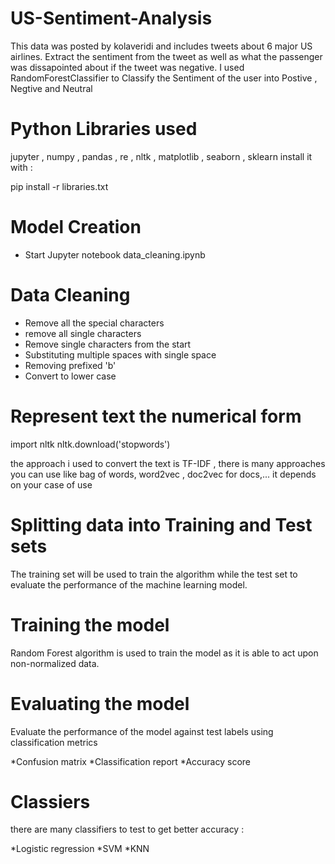 # US-Sentiment-Analysis
This data was posted by kolaveridi and includes tweets about 6 major US airlines. Extract the sentiment from the tweet as well as what the passenger was dissapointed about if the tweet was negative.  I used RandomForestClassifier to Classify the Sentiment of the user into Postive , Negtive and Neutral

# Python Libraries used

jupyter , 
numpy ,
pandas ,
re ,
nltk ,
matplotlib ,
seaborn ,
sklearn
install it with : 

pip install -r libraries.txt

# Model Creation
 * Start Jupyter notebook data_cleaning.ipynb
 
# Data Cleaning 

* Remove all the special characters
* remove all single characters
* Remove single characters from the start
* Substituting multiple spaces with single space
* Removing prefixed 'b'
* Convert to lower case

# Represent text the numerical form

 import nltk
 nltk.download('stopwords')
 
 the approach i used to convert the text is TF-IDF , there is many approaches you can use like bag of words, word2vec , doc2vec for docs,... it depends on your case of use
 
 # Splitting data into Training and Test sets

The training set will be used to train the algorithm while the test set to evaluate the performance of the machine learning model.

# Training the model

Random Forest algorithm is used to train the model as it is able to act upon non-normalized data.

# Evaluating the model
Evaluate the performance of the model against test labels using classification metrics

*Confusion matrix
*Classification report
*Accuracy score

# Classiers 

there are many classifiers to test to get better accuracy : 

*Logistic regression
*SVM
*KNN
